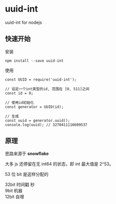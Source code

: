 # uuid-int

uuid-int for nodejs

## 快速开始

安装

```
npm install --save uuid-int
```

使用

```
const UUID = require('uuid-int');

// 设定一个int类型的id, 范围在 [0, 511]之间
const id = 0;

// 使用id初始化
const generator = UUID(id);

// 生成
const uuid = generator.uuid();
console.log(uuid); // 3270411116609537
```

## 原理

思路来源于 **snowflake**

大多 js 还停留在无 int64 的状态，即 int 最大值是 2^53。

53 位 bit 是这样分配的

32bit 时间戳 秒  
9bit 机器  
12bit 自增
